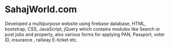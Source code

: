 # SahajWorld.com
Developed a multipurpose website using firebase database, HTML, bootstrap, CSS, JavaScript, jQuery which contains modules like Search or post jobs and property, also various forms for applying PAN, Passport, voter ID, insurance , railway E-ticket etc.
